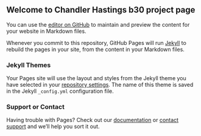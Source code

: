 ## Welcome to Chandler Hastings b30 project page 

You can use the [editor on GitHub](https://github.com/Chandler-Hastings/Chandler-Hastings.github.io/edit/master/README.md) to maintain and preview the content for your website in Markdown files.

Whenever you commit to this repository, GitHub Pages will run [Jekyll](https://jekyllrb.com/) to rebuild the pages in your site, from the content in your Markdown files.

### Jekyll Themes

Your Pages site will use the layout and styles from the Jekyll theme you have selected in your [repository settings](https://github.com/Chandler-Hastings/Chandler-Hastings.github.io/settings). The name of this theme is saved in the Jekyll `_config.yml` configuration file.

### Support or Contact

Having trouble with Pages? Check out our [documentation](https://help.github.com/categories/github-pages-basics/) or [contact support](https://github.com/contact) and we’ll help you sort it out.
